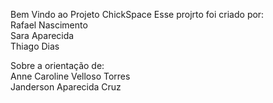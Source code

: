 Bem Vindo ao Projeto ChickSpace
Esse projrto foi criado por: <br>
Rafael Nascimento <br>
Sara Aparecida <br>
Thiago Dias <br>

Sobre a orientação de: <br>
Anne Caroline Velloso Torres <br>
Janderson Aparecida Cruz
